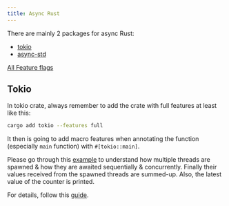 ```yaml
---
title: Async Rust
---
```


There are mainly 2 packages for async Rust:

- [tokio](https://crates.io/crates/tokio/)
- [async-std](https://crates.io/crates/async-std)

[All Feature flags](https://docs.rs/mongodb/latest/mongodb/index.html#all-feature-flags)

## Tokio

In tokio crate, always remember to add the crate with full features at least like this:

```sh
cargo add tokio --features full
```

It then is going to add macro features when annotating the function (especially `main` function) with `#[tokio::main]`.

Please go through this [example](../../tuts/examples/topics/async/sync10.rs) to understand how multiple threads are spawned & how they are awaited sequentially & concurrently. Finally their values received from the spawned threads are summed-up. Also, the latest value of the counter is printed.

For details, follow this [guide](https://github.com/abhi3700/My_Learning-Rust/blob/main/tuts/examples/topics/async/README.md).
